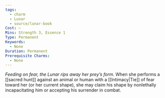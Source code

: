 ```yaml
---
tags:
  - charm
  - Lunar
  - source/lunar-book
Cost: —
Mins: Strength 3, Essence 1
Type: Permanent
Keywords:
  - None
Duration: Permanent
Prerequisite Charms:
  - None
---
```

*Feeding on fear, the Lunar rips away her prey’s form.*
When she performs a [[sacred hunt]] against an animal or human with a [[Intimacy|Tie]] of fear toward her (or her current shape), she may claim his shape by nonlethally incapacitating him or accepting his surrender in combat.